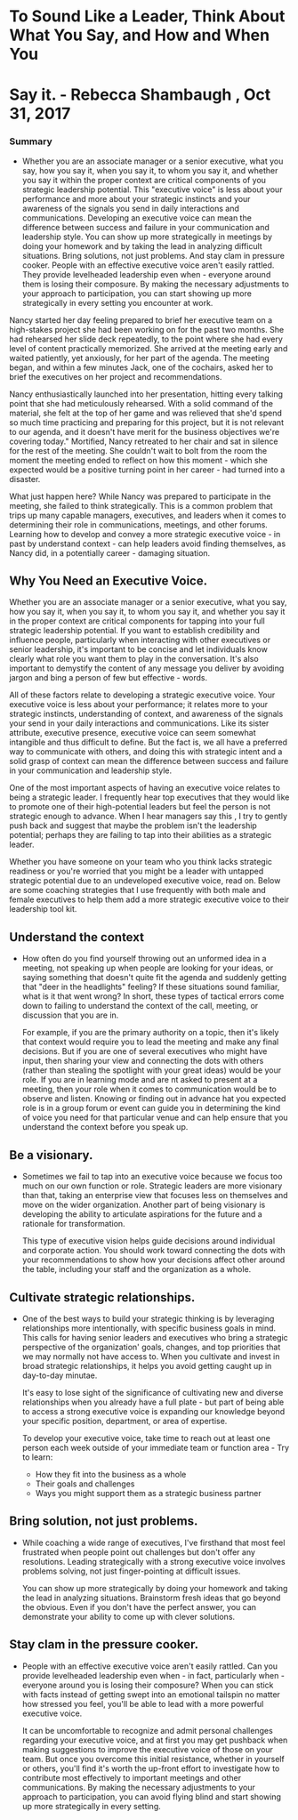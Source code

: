 # To Sound Like a Leader, Think About What You Say, and How and When You
# Say it. - Rebecca Shambaugh , Oct 31, 2017

### Summary
 - Whether you are an associate manager or a senior executive, what you
   say, how you say it, when you say it, to whom you say it, and whether
   you say it within the proper context are critical components of you
   strategic leadership potential. This "executive voice" is less about
   your performance and more about your strategic instincts and your
   awareness of the signals you send in daily interactions and
   communications. Developing an executive voice can mean the difference
   between success and failure in your communication and leadership
   style. You can show up more strategically in meetings by doing your
   homework and by taking the lead in analyzing difficult situations.
   Bring solutions, not just problems. And stay clam in pressure cooker.
   People with an effective executive voice aren't easily rattled. They
   provide levelheaded leadership even when - everyone around them is
   losing their composure. By making the necessary adjustments to your
   approach to participation, you can start showing up more
   strategically in every setting you encounter at work.

Nancy started her day feeling prepared to brief her executive team on a
high-stakes project she had been working on for the past two months. She
had rehearsed her slide deck repeatedly, to the point where she had
every level of content practically memorized. She arrived at the
meeting early and waited patiently, yet anxiously, for her part of the
agenda. The meeting began, and within a few minutes Jack, one of the
cochairs, asked her to brief the executives on her project and
recommendations.

Nancy enthusiastically launched into her presentation, hitting every
talking point that she had meticulously rehearsed. With a solid command
of the material, she felt at the top of her game and was relieved that
she'd spend so much time practicing and preparing for this project, but
it is not relevant to our agenda, and it doesn't have merit for the
business objectives we're covering today." Mortified, Nancy retreated to
her chair and sat in silence for the rest of the meeting. She couldn't
wait to bolt from the room the moment the meeting ended to reflect on
how this moment - which she expected would be a positive turning point
in her career - had turned into a disaster.

What just happen here? While Nancy was prepared to participate in the
meeting, she failed to think strategically. This is a common problem
that trips up many capable managers, executives, and leaders when it
comes to determining their role in communications, meetings, and other
forums. Learning how to develop and convey a more strategic executive
voice - in past by understand context - can help leaders avoid finding
themselves, as Nancy did, in a potentially career - damaging situation.

## Why You Need an Executive Voice.
Whether you are an associate manager or a senior executive, what you
say, how you say it, when you say it, to whom you say it, and whether
you say it in the proper context are critical components for tapping
into your full strategic leadership potential. If you want to establish
credibility and influence people, particularly when interacting with
other executives or senior leadership, it's important to be concise and
let individuals know clearly what role you want them to play in the
conversation. It's also important to demystify the content of any
message you deliver by avoiding jargon and bing a person of few but
effective - words.

All of these factors relate to developing a strategic executive voice.
Your executive voice is less about your performance; it relates more to
your strategic instincts, understanding of context, and awareness of the
signals your send in your daily interactions and communications. Like
its sister attribute, executive presence, executive voice can seem
somewhat intangible and thus difficult to define. But the fact is, we
all have a preferred way to communicate with others, and doing this with
strategic intent and a solid grasp of context can mean the difference
between success and failure in your communication and leadership style.

One of the most important aspects of having an executive voice relates
to being a strategic leader. I frequently hear top executives that they
would like to promote one of their high-potential leaders but feel the
person is not strategic enough to advance. When I hear managers say this
, I try to gently push back and suggest that maybe the problem isn't the
leadership potential; perhaps they are failing to tap into their
abilities as a strategic leader.

Whether you have someone on your team who you think lacks strategic
readiness or you're worried that you might be a leader with untapped
strategic potential due to an undeveloped executive voice, read on.
Below are some coaching strategies that I use frequently with both male
and female executives to help them add a more strategic executive voice
to their leadership tool kit.

## Understand the context
 - How often do you find yourself throwing out an unformed idea in a
   meeting, not speaking up when people are looking for your ideas, or
   saying something that doesn't quite fit the agenda and suddenly
   getting that "deer in the headlights" feeling? If these situations
   sound familiar, what is it that went wrong? In short, these types of
   tactical errors come down to failing to understand the context of the
   call, meeting, or discussion that you are in.
 
    For example, if you are the primary authority on a topic, then it's
    likely that context would require you to lead the meeting and make
    any final decisions. But if you are one of several executives who
    might have input, then sharing your view and connecting the dots
    with others (rather than stealing the spotlight with your great
    ideas) would be your role. If you are in learning  mode and are nt
    asked to present at a meeting, then your role when it comes to
    communication would be to observe and listen. Knowing or finding out
    in advance hat you expected role is in a group forum or event can
    guide you in determining the kind of voice you need for that
    particular venue and can help ensure that you understand the context
    before you speak up.

## Be a visionary.
 - Sometimes we fail to tap into an executive voice because we focus too
   much on our own function or role. Strategic leaders are more
   visionary than that, taking an enterprise view that focuses less on
   themselves and move on the wider organization. Another part of being
   visionary is developing the ability to articulate aspirations for the
   future and a rationale for transformation.

   This type of executive vision helps guide decisions around individual
   and corporate action. You should work toward connecting the dots with
   your recommendations to show how your decisions affect other around
   the table, including your staff and the organization as a whole.

## Cultivate strategic relationships.
 - One of the best ways to build your strategic thinking is by
   leveraging relationships more intentionally, with specific business
   goals in mind. This calls for having senior leaders and executives
   who bring a strategic perspective of the organization' goals,
   changes, and top priorities that we may normally not have access to.
   When you cultivate and invest in broad strategic relationships, it
   helps you avoid getting caught up in day-to-day minutae.

   It's easy to lose sight of the significance of cultivating new and
   diverse relationships when you already have a full plate - but part
   of being able to access a strong executive voice is expanding our
   knowledge beyond your specific position, department, or area of
   expertise.

   To develop your executive voice, take time to reach out at least one
   person each week outside of your immediate team or function area -
   Try to learn:
    - How they fit into the business as a whole
    - Their goals and challenges
    - Ways you might support them as a strategic business partner

## Bring solution, not just problems.
 - While coaching a wide range of executives, I've firsthand that most
   feel frustrated when people point out challenges but don't offer any
   resolutions. Leading strategically with a strong executive voice
   involves problems solving, not just finger-pointing at difficult
   issues.

   You can show up more strategically by doing your homework and taking
   the lead in analyzing situations. Brainstorm fresh ideas that go
   beyond the obvious. Even if you don't have the perfect answer, you
   can demonstrate your ability to come up with clever solutions.

## Stay clam in the pressure cooker.
 - People with an effective executive voice aren't easily rattled. Can
   you provide levelheaded leadership even when - in fact, particularly
   when - everyone around you is losing their composure? When you can
   stick with facts instead of getting swept into an emotional tailspin
   no matter how stressed you feel, you'll be able to lead with a more
   powerful executive voice.

   It can be uncomfortable to recognize and admit personal challenges
   regarding your executive voice, and at first you may get pushback
   when making suggestions to improve the executive voice of those on
   your team. But once you overcome this initial resistance, whether in
   yourself or others, you'll find it's worth the up-front effort to
   investigate how to contribute most effectively to important meetings
   and other communications. By making the necessary adjustments to your
   approach to participation, you can avoid flying blind and start
   showing up more strategically in every setting.
